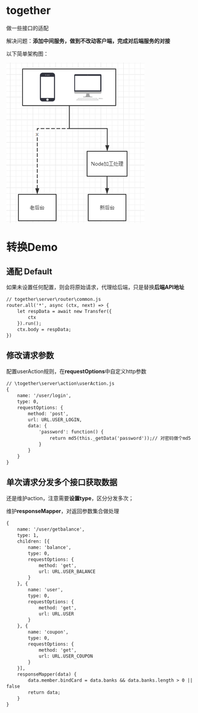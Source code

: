 # together
做一些接口的适配

解决问题：**添加中间服务，做到不改动客户端，完成对后端服务的对接**

以下简单架构图：

![示例](./doc/problem.png)

# 转换Demo
## 通配 Default
如果未设置任何配置，则会将原始请求，代理给后端，只是替换**后端API地址**
````
// together\server\router\common.js
router.all('*', async (ctx, next) => {
    let respData = await new Transfer({
        ctx
    }).run();
    ctx.body = respData;
})
````

## 修改请求参数
配置userAction规则，在**requestOptions**中自定义http参数
````
// \together\server\action\userAction.js
{
    name: '/user/login',
    type: 0,
    requestOptions: {
        method: 'post',
        url: URL.USER_LOGIN,
        data: {
            'password': function() {
                return md5(this._getData('password'));// 对密码做个md5
            }
        }
    }
}
````

## 单次请求分发多个接口获取数据
还是维护action，注意需要**设置type**，区分分发多次；

维护**responseMapper**，对返回参数集合做处理
````
{
    name: '/user/getbalance',
    type: 1,
    children: [{
        name: 'balance',
        type: 0,
        requestOptions: {
            method: 'get',
            url: URL.USER_BALANCE
        }
    }, {
        name: 'user',
        type: 0,
        requestOptions: {
            method: 'get',
            url: URL.USER
        }
    }, {
        name: 'coupon',
        type: 0,
        requestOptions: {
            method: 'get',
            url: URL.USER_COUPON
        }
    }],
    responseMapper(data) {
        data.member.bindCard = data.banks && data.banks.length > 0 || false
        return data;
    }
}
````

